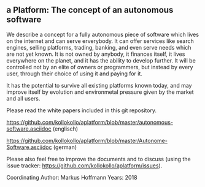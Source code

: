 ## a Platform: The concept of an autonomous software

We describe a concept for a fully autonomous piece of software which lives on the internet and can serve erverybody. It can offer services like search engines, selling platforms, trading, banking, and even serve needs which are not yet known. It is not owned by anybody, it finances itself, it lives everywhere on the planet, and it has the ability to develop further. It will be controlled not by an elite of owners or programmers, but instead by every user, through their choice of using it and paying for it.

It has the potential to survive all existing platforms known today, and may
improve itself by evolution and environmetal pressure given by the market and
all users. 

Please read the white papers included in this git repository.

https://github.com/kollokollo/aplatform/blob/master/autonomous-software.asciidoc (englisch)

https://github.com/kollokollo/aplatform/blob/master/Autonome-Software.asciidoc  (german)

Please also feel free to improve the documents and to discuss (using the issue tracker: https://github.com/kollokollo/aplatform/issues).

Coordinating Author: Markus Hoffmann
Years: 2018
